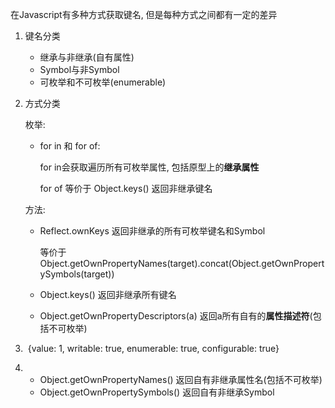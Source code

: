 在Javascript有多种方式获取键名, 但是每种方式之间都有一定的差异

1. 键名分类
   - 继承与非继承(自有属性)
   - Symbol与非Symbol
   - 可枚举和不可枚举(enumerable)

2. 方式分类

   枚举:

   - for in 和 for of:

     for in会获取遍历所有可枚举属性, 包括原型上的**继承属性**

     for of 等价于 Object.keys() 返回非继承键名

   方法:

   - Reflect.ownKeys 返回非继承的所有可枚举键名和Symbol

     等价于Object.getOwnPropertyNames(target).concat(Object.getOwnPropertySymbols(target))

   - Object.keys() 返回非继承所有键名

   - Object.getOwnPropertyDescriptors(a) 返回a所有自有的**属性描述符**(包括不可枚举)

1. ​				{value: 1, writable: true, enumerable: true, configurable: true}

2. - Object.getOwnPropertyNames() 返回自有非继承属性名(包括不可枚举)
   - Object.getOwnPropertySymbols() 返回自有非继承Symbol

